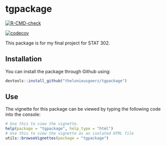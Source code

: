 
# tgpackage

<!-- badges: start -->
[![R-CMD-check](https://github.com/theloniousgoerz/tgpackage/workflows/R-CMD-check/badge.svg)](https://github.com/theloniousgoerz/tgpackage/actions)

[![codecov](https://codecov.io/gh/theloniousgoerz/tgpackage/branch/master/graph/badge.svg?token=2EYXZU3UBS)](https://codecov.io/gh/theloniousgoerz/tgpackage)
<!-- badges: end -->

This package is for my final project for STAT 302.

## Installation

You can install the package through Github using:

``` r
devtools::install_github("theloniousgoerz/tgpackage")
```

## Use

The vignette for this package can be viewed by typing the following code into the console:

``` r
# Use this to view the vignette.
help(package = "tgpackage", help_type = "html")
# Use this to view the vignette as an isolated HTML file
utils::browseVignettes(package = "tgpackage")

```
